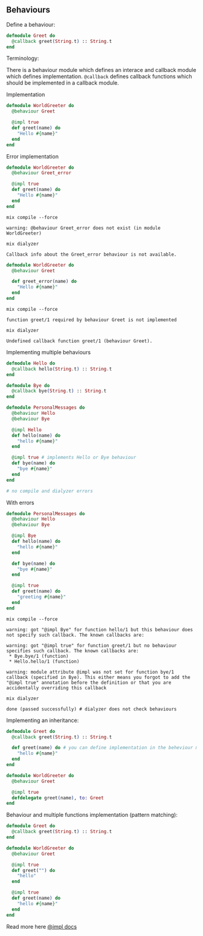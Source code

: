 ## Behaviours

Define a behaviour:

```elixir
defmodule Greet do
  @callback greet(String.t) :: String.t
end
```

Terminology:

There is a behaviour module which defines an interace and callback module which defines implementation.
`@callback` defines callback functions which should be implemented in a callback module.

Implementation

```elixir
defmodule WorldGreeter do
  @behaviour Greet

  @impl true
  def greet(name) do
    "Hello #{name}"
  end
end
```

Error implementation

```elixir
defmodule WorldGreeter do
  @behaviour Greet_error

  @impl true
  def greet(name) do
    "Hello #{name}"
  end
end
```

```shell
mix compile --force
```
```output
warning: @behaviour Greet_error does not exist (in module WorldGreeter)
```

```shell
mix dialyzer
```
```output
Callback info about the Greet_error behaviour is not available.
```

```elixir
defmodule WorldGreeter do
  @behaviour Greet

  def greet_error(name) do
    "Hello #{name}"
  end
end
```

```shell
mix compile --force
```
```output
function greet/1 required by behaviour Greet is not implemented
```

```shell
mix dialyzer
```
```output
Undefined callback function greet/1 (behaviour Greet).
```

Implementing multiple behaviours

```elixir
defmodule Hello do
  @callback hello(String.t) :: String.t
end

defmodule Bye do
  @callback bye(String.t) :: String.t
end

defmodule PersonalMessages do
  @behaviour Hello
  @behaviour Bye

  @impl Hello
  def hello(name) do
    "hello #{name}"
  end

  @impl true # implements Hello or Bye behaviour
  def bye(name) do
    "bye #{name}"
  end
end

# no compile and dialyzer errors
```

With errors

```elixir
defmodule PersonalMessages do
  @behaviour Hello
  @behaviour Bye

  @impl Bye
  def hello(name) do
    "hello #{name}"
  end

  def bye(name) do
    "bye #{name}"
  end

  @impl true
  def greet(name) do
    "greeting #{name}"
  end
end
```

```shell
mix compile --force
```
```output
warning: got "@impl Bye" for function hello/1 but this behaviour does not specify such callback. The known callbacks are:

warning: got "@impl true" for function greet/1 but no behaviour specifies such callback. The known callbacks are:
 * Bye.bye/1 (function)
 * Hello.hello/1 (function)

warning: module attribute @impl was not set for function bye/1 callback (specified in Bye). This either means you forgot to add the "@impl true" annotation before the definition or that you are accidentally overriding this callback
```

```shell
mix dialyzer
```
```output
done (passed successfully) # dialyzer does not check behaviours
```

Implementing an inheritance:

```elixir
defmodule Greet do
  @callback greet(String.t) :: String.t

  def greet(name) do # you can define implementation in the beheviour module as well
    "hello #{name}"
  end
end

defmodule WorldGreeter do
  @behaviour Greet

  @impl true
  defdelegate greet(name), to: Greet
end
```

Behaviour and multiple functions implementation (pattern matching):

```elixir
defmodule Greet do
  @callback greet(String.t) :: String.t
end

defmodule WorldGreeter do
  @behaviour Greet

  @impl true
  def greet("") do
    "hello"
  end

  @impl true
  def greet(name) do
    "hello #{name}"
  end
end
```

Read more here [@impl docs](https://hexdocs.pm/elixir/1.13/Module.html#module-impl)

